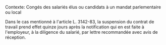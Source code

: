 Contexte: Congés des salariés élus ou candidats à un mandat parlementaire ou local

Dans le cas mentionné à l'article L. 3142-83, la suspension du contrat de travail prend effet quinze jours après la notification qui en est faite à l'employeur, à la diligence du salarié, par lettre recommandée avec avis de réception.